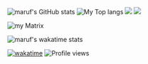 ![maruf's GitHub stats](https://github-readme-stats.vercel.app/api?username=MarufHasan24&show_icons=true&theme=radical&bg_color=222)
![My Top langs](https://github-readme-stats.vercel.app/api/top-langs/?username=MarufHasan24&layout=donut&bg_color=151515&text_color=fff&title_color=fff&hide=html,css)
![](https://github-profile-trophy.vercel.app/?username=MarufHasan24&theme=dracula&no-frame=true&title=Followers,Stars,Commit,Repository,Issues)
![](https://github-readme-streak-stats.herokuapp.com/?user=MarufHasan24&theme=dark&hide_border=false)

![my Matrix](https://metrics.lecoq.io/MarufHasan24)

![maruf's wakatime stats](https://github-readme-stats.vercel.app/api/wakatime?username=MarufHasan24)

[![wakatime](https://wakatime.com/badge/user/3176451d-3d2c-445a-9675-fabd72127486.svg)](https://wakatime.com/@3176451d-3d2c-445a-9675-fabd72127486)
![Profile views](https://komarev.com/ghpvc/?username=MarufHasan24&color=1789af&style=for-the-badge&label=View+Count)
